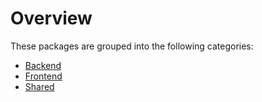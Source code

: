 # Overview

These packages are grouped into the following categories:

- [Backend](backend.md)
- [Frontend](frontend.md)
- [Shared](shared.md)
